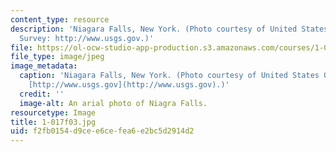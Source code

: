 ```yaml
---
content_type: resource
description: 'Niagara Falls, New York. (Photo courtesy of United States Geological
  Survey: http://www.usgs.gov.)'
file: https://ol-ocw-studio-app-production.s3.amazonaws.com/courses/1-017-computing-and-data-analysis-for-environmental-applications-fall-2003/f2fb0154d9cee6cefea6e2bc5d2914d2_1-017f03.jpg
file_type: image/jpeg
image_metadata:
  caption: 'Niagara Falls, New York. (Photo courtesy of United States Geological Survey:
    [http://www.usgs.gov](http://www.usgs.gov).)'
  credit: ''
  image-alt: An arial photo of Niagra Falls.
resourcetype: Image
title: 1-017f03.jpg
uid: f2fb0154-d9ce-e6ce-fea6-e2bc5d2914d2
---
```

